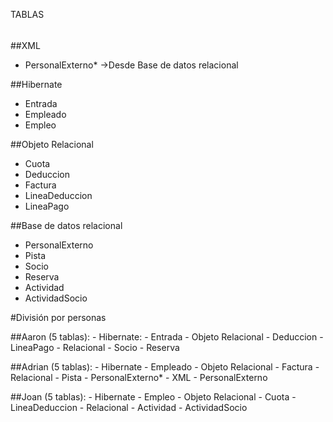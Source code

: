 TABLAS
######

##XML
- PersonalExterno* ->Desde Base de datos relacional
	
##Hibernate
- Entrada
- Empleado
- Empleo


##Objeto Relacional
- Cuota
- Deduccion
- Factura
- LineaDeduccion
- LineaPago


##Base de datos relacional
- PersonalExterno
- Pista
- Socio
- Reserva
- Actividad
- ActividadSocio

#División por personas

##Aaron (5 tablas):
	- Hibernate:
		- Entrada
	- Objeto Relacional
		- Deduccion
		- LineaPago
	- Relacional
		- Socio
		- Reserva
	
##Adrian (5 tablas):
	- Hibernate
		- Empleado
	- Objeto Relacional
		- Factura
	- Relacional
		- Pista
		- PersonalExterno*
	- XML
		- PersonalExterno

##Joan (5 tablas):
	- Hibernate
		- Empleo
	- Objeto Relacional
		- Cuota
		- LineaDeduccion
	- Relacional
		- Actividad
		- ActividadSocio






